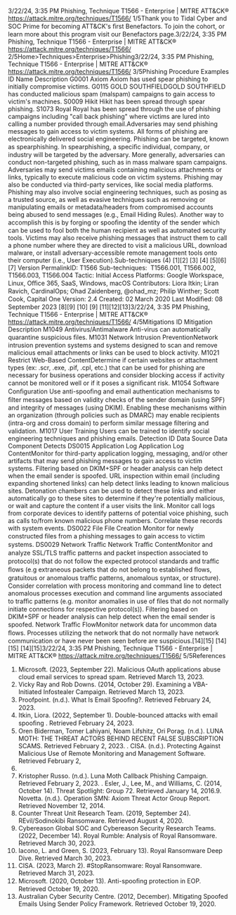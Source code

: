 3/22/24, 3:35 PM Phishing, Technique T1566 - Enterprise | MITRE ATT&CK®
https://attack.mitre.org/techniques/T1566/ 1/5Thank you to Tidal Cyber and SOC Prime for becoming ATT&CK's ﬁrst Benefactors. To join the cohort, or learn more about this program visit our
Benefactors page.3/22/24, 3:35 PM Phishing, Technique T1566 - Enterprise | MITRE ATT&CK®
https://attack.mitre.org/techniques/T1566/ 2/5Home>Techniques>Enterprise>Phishing3/22/24, 3:35 PM Phishing, Technique T1566 - Enterprise | MITRE ATT&CK®
https://attack.mitre.org/techniques/T1566/ 3/5Phishing
Procedure Examples
ID Name Description
G0001 Axiom Axiom has used spear phishing to initially compromise victims.
G0115 GOLD
SOUTHFIELDGOLD SOUTHFIELD has conducted malicious spam (malspam) campaigns to gain access to victim's
machines.
S0009 Hikit Hikit has been spread through spear phishing.
S1073 Royal Royal has been spread through the use of phishing campaigns including "call back phishing" where
victims are lured into calling a number provided through email.Adversaries may send phishing messages to gain access to victim systems. All forms of phishing are electronically delivered social
engineering. Phishing can be targeted, known as spearphishing. In spearphishing, a speciﬁc individual, company, or industry will be targeted
by the adversary. More generally, adversaries can conduct non-targeted phishing, such as in mass malware spam campaigns.
Adversaries may send victims emails containing malicious attachments or links, typically to execute malicious code on victim systems.
Phishing may also be conducted via third-party services, like social media platforms. Phishing may also involve social engineering
techniques, such as posing as a trusted source, as well as evasive techniques such as removing or manipulating emails or
metadata/headers from compromised accounts being abused to send messages (e.g., Email Hiding Rules). Another way to accomplish
this is by forging or spooﬁng the identity of the sender which can be used to fool both the human recipient as well as automated security
tools.
Victims may also receive phishing messages that instruct them to call a phone number where they are directed to visit a malicious URL,
download malware, or install adversary-accessible remote management tools onto their computer (i.e., User Execution).Sub-techniques (4)
[1][2]
[3]
[4]
[5][6] [7]
Version PermalinkID: T1566
Sub-techniques:  T1566.001, T1566.002, T1566.003, T1566.004
 
Tactic: Initial Access
 
Platforms: Google Workspace, Linux, Oﬃce 365, SaaS, Windows, macOS
Contributors: Liora Itkin; Liran Ravich, CardinalOps; Ohad Zaidenberg, @ohad\_mz; Philip Winther; Scott Cook, Capital One
Version: 2.4
Created: 02 March 2020
Last Modiﬁed: 08 September 2023
[8][9]
[10]
[9]
[11][12][13]3/22/24, 3:35 PM Phishing, Technique T1566 - Enterprise | MITRE ATT&CK®
https://attack.mitre.org/techniques/T1566/ 4/5Mitigations
ID Mitigation Description
M1049 Antivirus/Antimalware Anti-virus can automatically quarantine suspicious ﬁles.
M1031 Network Intrusion
PreventionNetwork intrusion prevention systems and systems designed to scan and remove malicious email
attachments or links can be used to block activity.
M1021 Restrict Web-Based
ContentDetermine if certain websites or attachment types (ex: .scr, .exe, .pif, .cpl, etc.) that can be used for
phishing are necessary for business operations and consider blocking access if activity cannot be
monitored well or if it poses a signiﬁcant risk.
M1054 Software Conﬁguration Use anti-spooﬁng and email authentication mechanisms to ﬁlter messages based on validity
checks of the sender domain (using SPF) and integrity of messages (using DKIM). Enabling these
mechanisms within an organization (through policies such as DMARC) may enable recipients
(intra-org and cross domain) to perform similar message ﬁltering and validation.
M1017 User Training Users can be trained to identify social engineering techniques and phishing emails.
Detection
ID Data Source Data Component Detects
DS0015 Application Log Application
Log ContentMonitor for third-party application logging, messaging, and/or other artifacts that may
send phishing messages to gain access to victim systems. Filtering based on DKIM+SPF
or header analysis can help detect when the email sender is spoofed. URL
inspection within email (including expanding shortened links) can help detect links
leading to known malicious sites. Detonation chambers can be used to detect these links
and either automatically go to these sites to determine if they're potentially malicious, or
wait and capture the content if a user visits the link.
Monitor call logs from corporate devices to identify patterns of potential voice phishing,
such as calls to/from known malicious phone numbers. Correlate these records with
system events.
DS0022 File File Creation Monitor for newly constructed ﬁles from a phishing messages to gain access to victim
systems.
DS0029 Network Traﬃc Network Traﬃc
ContentMonitor and analyze SSL/TLS traﬃc patterns and packet inspection associated to
protocol(s) that do not follow the expected protocol standards and traﬃc ﬂows (e.g
extraneous packets that do not belong to established ﬂows, gratuitous or anomalous
traﬃc patterns, anomalous syntax, or structure). Consider correlation with process
monitoring and command line to detect anomalous processes execution and command
line arguments associated to traﬃc patterns (e.g. monitor anomalies in use of ﬁles that
do not normally initiate connections for respective protocol(s)). Filtering based on
DKIM+SPF or header analysis can help detect when the email sender is spoofed.
Network Traﬃc
FlowMonitor network data for uncommon data ﬂows. Processes utilizing the network that do
not normally have network communication or have never been seen before are
suspicious.[14][15]
[14][15]
[14][15]3/22/24, 3:35 PM Phishing, Technique T1566 - Enterprise | MITRE ATT&CK®
https://attack.mitre.org/techniques/T1566/ 5/5References
1. Microsoft. (2023, September 22). Malicious OAuth
applications abuse cloud email services to spread spam.
Retrieved March 13, 2023.
2. Vicky Ray and Rob Downs. (2014, October 29). Examining a
VBA-Initiated Infostealer Campaign. Retrieved March 13, 2023.
3. Proofpoint. (n.d.). What Is Email Spooﬁng?. Retrieved
February 24, 2023.
4. Itkin, Liora. (2022, September 1). Double-bounced attacks with
email spooﬁng . Retrieved February 24, 2023.
5. Oren Biderman, Tomer Lahiyani, Noam Lifshitz, Ori Porag.
(n.d.). LUNA MOTH: THE THREAT ACTORS BEHIND RECENT
FALSE SUBSCRIPTION SCAMS. Retrieved February 2, 2023.
 . CISA. (n.d.). Protecting Against Malicious Use of Remote
Monitoring and Management Software. Retrieved February 2,
2023.
7. Kristopher Russo. (n.d.). Luna Moth Callback Phishing
Campaign. Retrieved February 2, 2023.
 . Esler, J., Lee, M., and Williams, C. (2014, October 14). Threat
Spotlight: Group 72. Retrieved January 14, 2016.9. Novetta. (n.d.). Operation SMN: Axiom Threat Actor Group
Report. Retrieved November 12, 2014.
10. Counter Threat Unit Research Team. (2019, September 24).
REvil/Sodinokibi Ransomware. Retrieved August 4, 2020.
11. Cybereason Global SOC and Cybereason Security Research
Teams. (2022, December 14). Royal Rumble: Analysis of
Royal Ransomware. Retrieved March 30, 2023.
12. Iacono, L. and Green, S. (2023, February 13). Royal
Ransomware Deep Dive. Retrieved March 30, 2023.
13. CISA. (2023, March 2). #StopRansomware: Royal
Ransomware. Retrieved March 31, 2023.
14. Microsoft. (2020, October 13). Anti-spooﬁng protection in EOP.
Retrieved October 19, 2020.
15. Australian Cyber Security Centre. (2012, December). Mitigating
Spoofed Emails Using Sender Policy Framework. Retrieved
October 19, 2020.